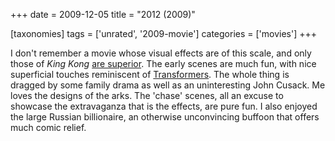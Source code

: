 +++
date = 2009-12-05
title = "2012 (2009)"

[taxonomies]
tags = ['unrated', '2009-movie']
categories = ['movies']
+++

I don\'t remember a movie whose visual effects are of this scale, and
only those of *King Kong* [are superior]. The early scenes are much fun,
with nice superficial touches reminiscent of [Transformers]. The whole
thing is dragged by some family drama as well as an uninteresting John
Cusack. Me loves the designs of the arks. The \'chase\' scenes, all an
excuse to showcase the extravaganza that is the effects, are pure fun. I
also enjoyed the large Russian billionaire, an otherwise unconvincing
buffoon that offers much comic relief.

  [are superior]: http://tshepang.net/top-visual-effects
  [Transformers]: http://tshepang.net/transformers-2007
